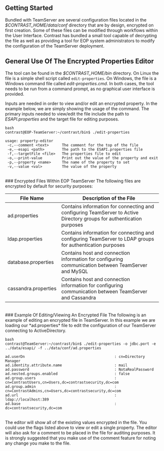 <!--
title: "Using the Encrypted Property Editor"
description: "Instructions for editing encrypted property files using the encrypted properties editor."
-->

## Getting Started
Bundled with TeamServer are several configuration files located in the *$CONTRAST_HOME/data/conf* directory that are by design, encrypted on first creation. Some of these files can be modified through workflows within the User Interface. Contrast has bundled a small tool capable of decrypting the file as well as providing a tool for EOP system administrators to modify the configuration of the TeamServer deployment.

## General Use Of The Encrypted Properties Editor
The tool can be found in the *$CONTRAST_HOME/bin* directory. On Linux the file is a simple shell script called ```edit-properties```. On Windows, the file is a Windows command file called *edit-properties.cmd*. In both cases, the tool needs to be run from a command prompt, as no graphical user interface is provided.

Inputs are needed in order to view and/or edit an encrypted property. In the example below, we are simply showing the usage of the command. The primary inputs needed to view/edit the file include the path to *ESAPI.properties* and the target file for editing purposes.

```
bash
contrast@EOP-TeamServer:~/contrast/bin$ ./edit-properties 

usage: property-editor
 -c,--comment <text>      The comment for the top of the file
 -e,--esapi <path>        The path to the ESAPI.properties file
 -f,--targetFile <file>   The properties file to edit
 -o,--print-value         Print out the value of the property and exit
 -p,--property <name>     The name of the property to set
 -v,--value <val>         The value of the property

```
<br/>
### Encrypted Files Within EOP TeamServer
The following files are encrypted by default for security purposes:

| File Name            | Description of the File                                                                                               |
|----------------------|-----------------------------------------------------------------------------------------------------------------------|
| ad.properties        | Contains information for connecting and configuring TeamServer to Active Directory groups for authentication purposes |
| ldap.properties      | Contains information for connecting and configuring TeamServer to LDAP groups for authentication purposes            |
| database.properties  | Contains host and connection information for configuring communication between TeamServer and MySQL                  |
| cassandra.properties | Contains host and connection information for configuring communication between TeamServer and Cassandra              |
<br/>
### Example Of Editing/Viewing An Encrypted File
The following is an example of editing an encrypted file in TeamServer. In this example we are loading our *ad.properties* file to edit the configuration of our TeamServer connecting to ActiveDirectory.

```
bash
contrast@TeamServer:~/contrast/bin$ ./edit-properties -o jdbc.port -e ../data/esapi/ -f ../data/conf/ad.properties

ad.userDn                                         : cn=Directory Manager
ad.identity.attribute.name                        : mail
ad.password                                       : NotaRealPassword
ad.nested.groups.enabled                          : false
ad.group.users                                    : cn=ContrastUsers,cn=Users,dc=contrastsecurity,dc=com
ad.group.admin                                    : cn=ContrastAdmins,cn=Users,dc=contrastsecurity,dc=com
ad.url                                            : ldap://localhost:389
ad.base                                           : dc=contrastsecurity,dc=com
```
<br/>
The editor will show all of the existing values encrypted in the file. You could use the flags listed above to view or edit a single property. The editor will also ask for a comment to be placed in the file for auditing purposes. It is strongly suggested that you make use of the comment feature for noting any change you make to the file.
